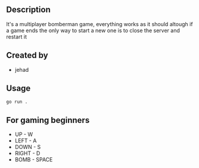 ## Description

It's a multiplayer bomberman game, everything works as it should altough if a game ends
the only way to start a new one is to close the server and restart it

## Created by

- jehad
## Usage

`go run .`

## For gaming beginners

- UP - W
- LEFT - A
- DOWN - S
- RIGHT - D
- BOMB - SPACE
